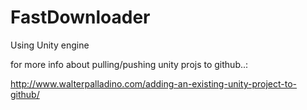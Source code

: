 # FastDownloader
Using Unity engine

for more info about pulling/pushing unity projs to github..:

http://www.walterpalladino.com/adding-an-existing-unity-project-to-github/
